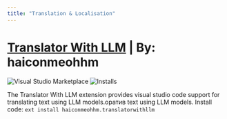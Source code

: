 ```yaml
---
title: "Translation & Localisation"
---
```


# [Translator With LLM](https://marketplace.visualstudio.com/items?itemName=haiconmeohhm.translatorwithllm)  | By: haiconmeohhm

![Visual Studio Marketplace](https://img.shields.io/visual-studio-marketplace/v/haiconmeohhm.translatorwithllm?label=VS%20Code%20Marketplace&logo=visual-studio-code&style=for-the-badge)
![Installs](https://img.shields.io/visual-studio-marketplace/i/haiconmeohhm.translatorwithllm?label=Installs&style=for-the-badge)
 
The Translator With LLM extension provides visual studio code support for translating text using LLM models.оратив text using LLM models. 
Install code:
`ext install haiconmeohhm.translatorwithllm`
